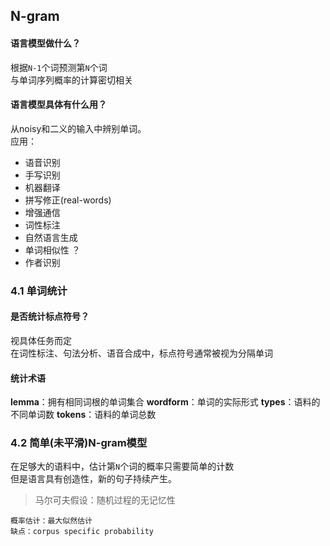 ## N-gram
#### 语言模型做什么？
根据`N-1`个词预测第`N`个词  
与单词序列概率的计算密切相关
#### 语言模型具体有什么用？
从noisy和二义的输入中辨别单词。  
应用：
* 语音识别
* 手写识别
* 机器翻译
* 拼写修正(real-words)
* 增强通信
* 词性标注
* 自然语言生成
* 单词相似性 ？
* 作者识别
### 4.1 单词统计
#### 是否统计标点符号？
视具体任务而定  
在词性标注、句法分析、语音合成中，标点符号通常被视为分隔单词  
#### 统计术语
**lemma**：拥有相同词根的单词集合
**wordform**：单词的实际形式
**types**：语料的不同单词数
**tokens**：语料的单词总数
### 4.2 简单(未平滑)N-gram模型
在足够大的语料中，估计第`N`个词的概率只需要简单的计数  
但是语言具有创造性，新的句子持续产生。
>马尔可夫假设：随机过程的无记忆性  

    概率估计：最大似然估计  
    缺点：corpus specific probability
